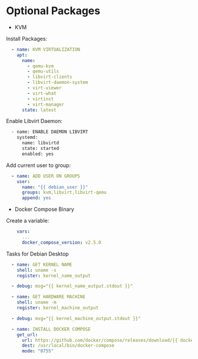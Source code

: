 # Optional Packages

- KVM

Install Packages:

```yml
  - name: KVM VIRTUALIZATION
    apt:
      name:
        - qemu-kvm
        - qemu-utils
        - libvirt-clients
        - libvirt-daemon-system
        - virt-viewer
        - virt-what
        - virtinst
        - virt-manager
      state: latest
```

Enable Libvirt Daemon:

```bash
  - name: ENABLE DAEMON LIBVIRT
    systemd:
      name: libvirtd
      state: started
      enabled: yes
```

Add current user to group:

```yml
  - name: ADD USER ON GROUPS
    user:
      name: "{{ debian_user }}"
      groups: kvm,libvirt,libvirt-qemu
      append: yes
```

- Docker Compose Binary

Create a variable:

```yml
    vars:
      ...
      docker_compose_version: v2.5.0
```

Tasks for Debian Desktop

```yml
  - name: GET KERNEL NAME
    shell: uname -s
    register: kernel_name_output

  - debug: msg="{{ kernel_name_output.stdout }}"

  - name: GET HARDWARE MACHINE
    shell: uname -m
    register: kernel_machine_output

  - debug: msg="{{ kernel_machine_output.stdout }}"

  - name: INSTALL DOCKER COMPOSE
    get_url:
      url: https://github.com/docker/compose/releases/download/{{ docker_compose_version }}/docker-compose-{{ kernel_name_output.stdout }}-{{ kernel_machine_output.stdout }}
      dest: /usr/local/bin/docker-compose 
      mode: "0755"
```